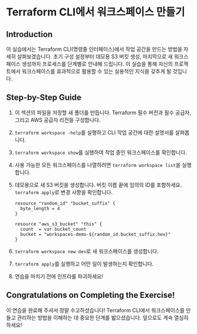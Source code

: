 # Terraform CLI에서 워크스페이스 만들기

## Introduction

이 실습에서는 Terraform CLI(명령줄 인터페이스)에서 작업 공간을 만드는 방법을 자세히 살펴보겠습니다. 초기 구성 설정부터 데모용 S3 버킷 생성, 마지막으로 새 워크스페이스 생성까지 프로세스를 단계별로 안내해 드립니다. 이 실습을 통해 자신의 프로젝트에서 워크스페이스를 효과적으로 활용할 수 있는 실용적인 지식을 갖추게 될 것입니다.

## Step-by-Step Guide

1. 이 섹션의 파일을 저장할 새 폴더를 만듭니다. Terraform 필수 버전과 필수 공급자, 그리고 AWS 공급자 리전을 구성합니다.
2. `terraform workspace -help`를 실행하고 CLI 작업 공간에 대한 설명서를 살펴봅니다.
3. `terraform workspace show`를 실행하여 작업 중인 워크스페이스를 확인합니다.
4. 사용 가능한 모든 워크스페이스를 나열하려면 `terraform workspace list`을 실행합니다.
5. 데모용으로 새 S3 버킷을 생성합니다. 버킷 이름 끝에 임의의 ID를 포함하세요. `terraform apply`로 변경 사항을 확인합니다.

    ```
    resource "random_id" "bucket_suffix" {
      byte_length = 4
    }

    resource "aws_s3_bucket" "this" {
      count  = var.bucket_count
      bucket = "workspaces-demo-${random_id.bucket_suffix.hex}"
    }
    ```

6. `terraform workspace new dev`로 새 워크스페이스를 생성합니다.
7. `terraform apply`를 실행하고 어떤 일이 발생하는지 확인합니다.
8. 연습을 마치기 전에 인프라를 파괴하세요!

## Congratulations on Completing the Exercise!

이 연습을 완료해 주셔서 정말 수고하셨습니다! Terraform CLI에서 워크스페이스를 만들고 관리하는 방법을 이해하는 데 중요한 단계를 밟으셨습니다. 앞으로도 계속 열심히 하세요!
